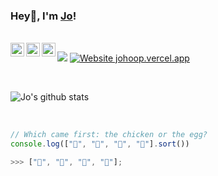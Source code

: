 ### Hey👋, I'm [Jo](https://johoop.vercel.app/)!

<br/>

<a href="https://johoop.vercel.app/">
  <img align="left" alt="Jo's Website" width="22px" src="https://johoop.vercel.app/jl.png" />
</a>
<a href="https://www.linkedin.com/in/jolienhoop/">
  <img align="left" alt="Jo's LinkdeIn" width="22px" src="https://cdn.jsdelivr.net/npm/simple-icons@v3/icons/linkedin.svg" style="color: #0e76a8;" />
</a>
<a href="https://t.me/jolienhoop">
  <img align="left" alt="Jo's Telegram" width="22px" src="https://cdn.jsdelivr.net/npm/simple-icons@v3/icons/telegram.svg" />
</a>

![](https://komarev.com/ghpvc/?username=JoHoop)
[![Website johoop.vercel.app](https://img.shields.io/website-up-down-green-red/http/shields.io.svg)](https://johoop.vercel.app)

<br />

![Jo's github stats](https://github-readme-stats.vercel.app/api?username=JoHoop&show_icons=true&hide=issues&hide_border=true)

<br />

```javascript
// Which came first: the chicken or the egg?
console.log(["🥚", "🐣", "🐥", "🐔"].sort())

>>> ["🐔", "🐣", "🐥", "🥚"];
```
